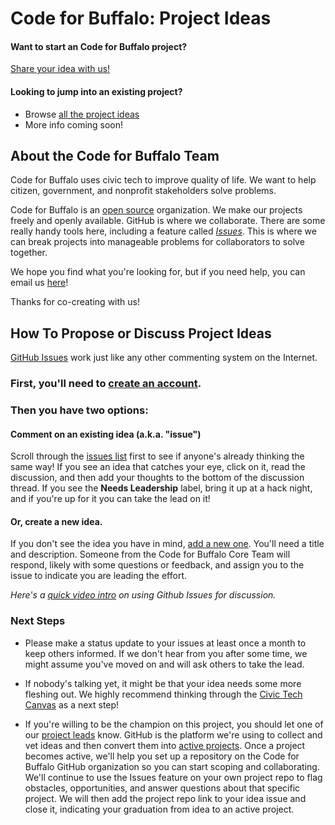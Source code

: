 # Code for Buffalo: Project Ideas

#### Want to start an Code for Buffalo project?

[Share your idea with us!](https://github.com/CodeForBuffalo/project-ideas/issues/new)

#### Looking to jump into an existing project?

<!--- Join an [active project](https://github.com/open-austin/project-ideas/milestone/2)
- Revive and direct an [abandoned idea](https://github.com/open-austin/project-ideas/milestone/5)-->
- Browse [all the project ideas](https://github.com/CodeForBuffalo/project-ideas/issues/)
- More info coming soon!
<!--- Practice a specific skill, like [design](https://github.com/search?utf8=✓&q=org%3Aopen-austin+is%3Aopen+label%3Adesign&type=Issues), [dev](https://github.com/search?utf8=✓&q=org%3Aopen-austin+is%3Aopen+label%3Adev&type=Issues), or [data wrangling](https://github.com/search?o=desc&q=org%3Aopen-austin+is%3Aopen+label%3A%22Data+wrangling%22&s=created&type=Issues&utf8=✓).-->

## About the Code for Buffalo Team

Code for Buffalo uses civic tech to improve quality of life. We want to help citizen, government, and nonprofit stakeholders solve problems.

Code for Buffalo is an [open source](https://en.wikipedia.org/wiki/Open_source) organization. We make our projects freely and openly available. GitHub is where we collaborate. There are some really handy tools here, including a feature called [*Issues*](https://github.com/CodeForBuffalo/project-ideas/issues/). This is where we can break projects into manageable problems for collaborators to solve together. 

We hope you find what you're looking for, but if you need help, you can email us [here](mailto:leadership@codeforbuffalo.org)!

Thanks for co-creating with us!

## How To Propose or Discuss Project Ideas

[GitHub Issues](https://guides.github.com/features/issues/) work just like any other commenting system on the Internet. 

### First, you'll need to [create an account](https://github.com/join). 

### Then you have two options: 

#### Comment on an existing idea (a.k.a. "issue")

Scroll through the [issues list](https://github.com/CodeForBuffalo/project-ideas/issues/) first to see if anyone's already thinking the same way! If you see an idea that catches your eye, click on it, read the discussion, and then add your thoughts to the bottom of the discussion thread. If you see the **Needs Leadership** label, bring it up at a hack night, and if you're up for it you can take the lead on it!

#### Or, create a new idea.

If you don't see the idea you have in mind, [add a new one](https://github.com/CodeForBuffalo/project-ideas/issues/new). You'll need a title and description. Someone from the Code for Buffalo Core Team will respond, likely with some questions or feedback, and assign you to the issue to indicate you are leading the effort.

*Here's a [quick video intro](https://www.youtube.com/watch?v=KlrJVSJRUN4) on using Github Issues for discussion.*

### Next Steps

* Please make a status update to your issues at least once a month to keep others informed. If we don't hear from you after some time, we might assume you've moved on and will ask others to take the lead.

* If nobody's talking yet, it might be that your idea needs some more fleshing out. We highly recommend thinking through the [Civic Tech Canvas](https://github.com/open-austin/civic-tech-canvas) as a next step! 

* If you're willing to be the champion on this project, you should let one of our [project leads](mailto:leadership@codeforbuffalo.org) know. GitHub is the platform we're using to collect and vet ideas and then convert them into [active projects](https://github.com/CodeForBuffalo/). Once a project becomes active, we'll help you set up a repository on the Code for Buffalo GitHub organization so you can start scoping and collaborating. We'll continue to use the Issues feature on your own project repo to flag obstacles, opportunities, and answer questions about that specific project. We will then add the project repo link to your idea issue and close it, indicating your graduation from idea to an active project.


